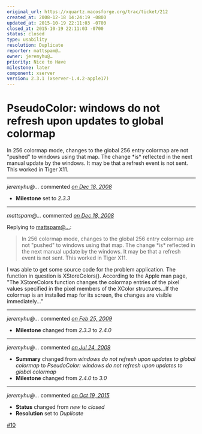 ```yaml
---
original_url: https://xquartz.macosforge.org/trac/ticket/212
created_at: 2008-12-18 14:24:19 -0800
updated_at: 2015-10-19 22:11:03 -0700
closed_at: 2015-10-19 22:11:03 -0700
status: closed
type: usability
resolution: Duplicate
reporter: mattspam@…
owner: jeremyhu@…
priority: Nice to Have
milestone: later
component: xserver
version: 2.3.1 (xserver-1.4.2-apple17)
---
```


PseudoColor: windows do not refresh upon updates to global colormap
===================================================================


In 256 colormap mode, changes to the global 256 entry colormap are not "pushed" to windows using that map. The change \*is\* reflected in the next manual update by the windows. It may be that a refresh event is not sent. This worked in Tiger X11.



---

*jeremyhu@…* commented *[on Dec 18, 2008](https://xquartz.macosforge.org/trac/ticket/212#comment:1 "December 18, 2008 at 2:28 PM PST")*

-   **Milestone** set to *2.3.3*



---

*mattspam@…* commented *[on Dec 18, 2008](https://xquartz.macosforge.org/trac/ticket/212#comment:2 "December 18, 2008 at 2:37 PM PST")*

Replying to [mattspam@…](https://xquartz.macosforge.org/trac/ticket/212):

> In 256 colormap mode, changes to the global 256 entry colormap are not "pushed" to windows using that map. The change \*is\* reflected in the next manual update by the windows. It may be that a refresh event is not sent. This worked in Tiger X11.

I was able to get some source code for the problem application. The function in question is XStoreColors(). According to the Apple man page, "The XStoreColors function changes the colormap entries of the pixel values specified in the pixel members of the XColor structures...If the colormap is an installed map for its screen, the changes are visible immediately..."



---

*jeremyhu@…* commented *[on Feb 25, 2009](https://xquartz.macosforge.org/trac/ticket/212#comment:3 "February 25, 2009 at 6:52 PM PST")*

-   **Milestone** changed from *2.3.3* to *2.4.0*



---

*jeremyhu@…* commented *[on Jul 24, 2009](https://xquartz.macosforge.org/trac/ticket/212#comment:4 "July 24, 2009 at 11:40 PM PDT")*

-   **Summary** changed from *windows do not refresh upon updates to global colormap* to *PseudoColor: windows do not refresh upon updates to global colormap*
-   **Milestone** changed from *2.4.0* to *3.0*



---

*jeremyhu@…* commented *[on Oct 19, 2015](https://xquartz.macosforge.org/trac/ticket/212#comment:421 "October 19, 2015 at 10:11 PM PDT")*

-   **Status** changed from *new* to *closed*
-   **Resolution** set to *Duplicate*

[\#⁠10](https://xquartz.macosforge.org/trac/ticket/10)



